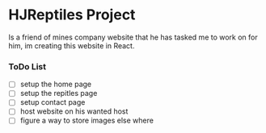 # HJReptiles Project
Is a friend of mines company website that he has tasked me to work on for him, im creating this website in React.

### ToDo List
- [ ] setup the home page
- [ ] setup the repitles page
- [ ] setup contact page
- [ ] host website on his wanted host
- [ ] figure a way to store images else where
